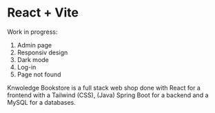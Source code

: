 # React + Vite

Work in progress:

1. Admin page
2. Responsiv design
3. Dark mode
4. Log-in
5. Page not found

Knwoledge Bookstore is a full stack web shop done with React for a frontend with a Tailwind (CSS), (Java) Spring Boot for a backend and a MySQL for a databases.
